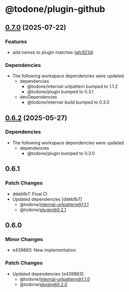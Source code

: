 # @todone/plugin-github

## [0.7.0](https://github.com/cprecioso/todone/compare/plugin-github-v0.6.2...plugin-github-v0.7.0) (2025-07-22)


### Features

* add names to plugin matches ([afc821d](https://github.com/cprecioso/todone/commit/afc821df99b3aa4c260adad0eb26291f395159e0))


### Dependencies

* The following workspace dependencies were updated
  * dependencies
    * @todone/internal-urlpattern bumped to 1.1.2
    * @todone/plugin bumped to 0.3.1
  * devDependencies
    * @todone/internal-build bumped to 0.3.0

## [0.6.2](https://github.com/cprecioso/todone/compare/plugin-github-v0.6.1...plugin-github-v0.6.2) (2025-05-27)


### Dependencies

* The following workspace dependencies were updated
  * dependencies
    * @todone/plugin bumped to 0.3.0

## 0.6.1

### Patch Changes

- ddebfb7: Final CI
- Updated dependencies [ddebfb7]
  - @todone/internal-urlpattern@1.1.1
  - @todone/plugin@0.2.1

## 0.6.0

### Minor Changes

- e439883: New implementation

### Patch Changes

- Updated dependencies [e439883]
  - @todone/internal-urlpattern@1.1.0
  - @todone/plugin@0.2.0
